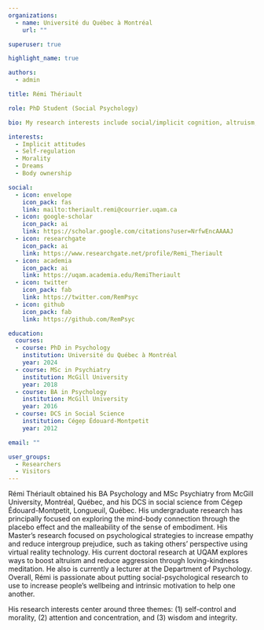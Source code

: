 ```yaml
---
organizations:
  - name: Université du Québec à Montréal
    url: ""

superuser: true

highlight_name: true

authors:
  - admin

title: Rémi Thériault

role: PhD Student (Social Psychology)

bio: My research interests include social/implicit cognition, altruism, and dreams.

interests:
  - Implicit attitudes
  - Self-regulation
  - Morality
  - Dreams
  - Body ownership

social:
  - icon: envelope
    icon_pack: fas
    link: mailto:theriault.remi@courrier.uqam.ca
  - icon: google-scholar
    icon_pack: ai
    link: https://scholar.google.com/citations?user=NrfwEncAAAAJ
  - icon: researchgate
    icon_pack: ai
    link: https://www.researchgate.net/profile/Remi_Theriault
  - icon: academia
    icon_pack: ai
    link: https://uqam.academia.edu/RemiTheriault
  - icon: twitter
    icon_pack: fab
    link: https://twitter.com/RemPsyc
  - icon: github
    icon_pack: fab
    link: https://github.com/RemPsyc

education:
  courses:   
  - course: PhD in Psychology
    institution: Université du Québec à Montréal
    year: 2024
  - course: MSc in Psychiatry
    institution: McGill University
    year: 2018
  - course: BA in Psychology
    institution: McGill University
    year: 2016
  - course: DCS in Social Science
    institution: Cégep Édouard-Montpetit
    year: 2012

email: ""

user_groups:
  - Researchers
  - Visitors
---
```


Rémi Thériault obtained his BA Psychology and MSc Psychiatry from McGill University, Montréal, Québec, and his DCS in social science from Cégep Édouard-Montpetit, Longueuil, Québec. His undergraduate research has principally focused on exploring the mind-body connection through the placebo effect and the malleability of the sense of embodiment. His Master’s research focused on psychological strategies to increase empathy and reduce intergroup prejudice, such as taking others’ perspective using virtual reality technology. His current doctoral research at UQAM explores ways to boost altruism and reduce aggression through loving-kindness meditation. He also is currently a lecturer at the Department of Psychology. Overall, Rémi is passionate about putting social-psychological research to use to increase people’s wellbeing and intrinsic motivation to help one another.

His research interests center around three themes: (1) self-control and morality, (2) attention and concentration, and (3) wisdom and integrity.